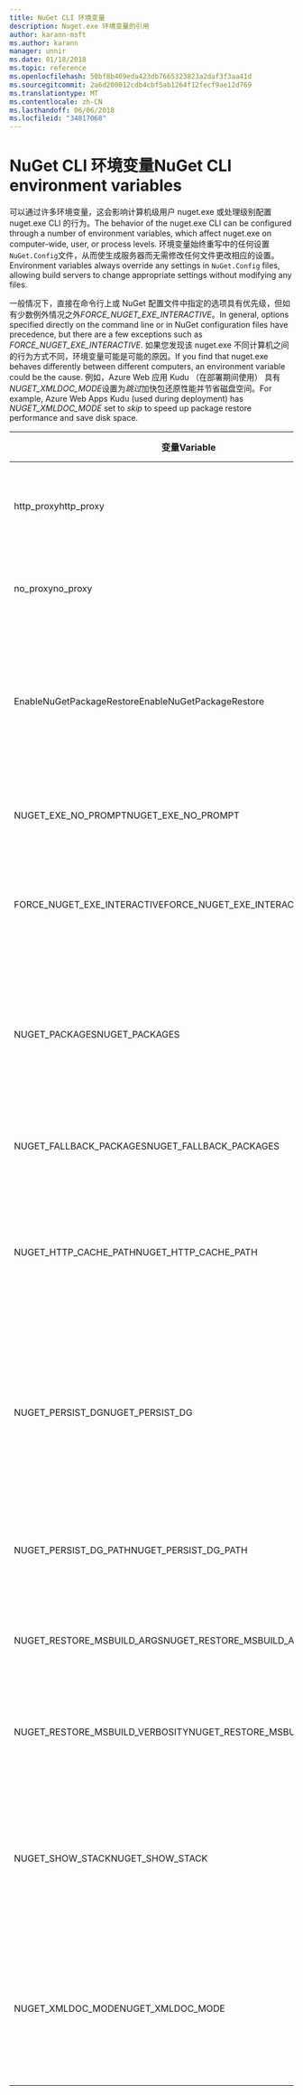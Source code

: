 ```yaml
---
title: NuGet CLI 环境变量
description: Nuget.exe 环境变量的引用
author: karann-msft
ms.author: karann
manager: unnir
ms.date: 01/18/2018
ms.topic: reference
ms.openlocfilehash: 50bf8b469eda423db7665323823a2daf3f3aa41d
ms.sourcegitcommit: 2a6d200012cdb4cbf5ab1264f12fecf9ae12d769
ms.translationtype: MT
ms.contentlocale: zh-CN
ms.lasthandoff: 06/06/2018
ms.locfileid: "34817068"
---
```

# <a name="nuget-cli-environment-variables"></a><span data-ttu-id="e469c-103">NuGet CLI 环境变量</span><span class="sxs-lookup"><span data-stu-id="e469c-103">NuGet CLI environment variables</span></span>

<span data-ttu-id="e469c-104">可以通过许多环境变量，这会影响计算机级用户 nuget.exe 或处理级别配置 nuget.exe CLI 的行为。</span><span class="sxs-lookup"><span data-stu-id="e469c-104">The behavior of the nuget.exe CLI can be configured through a number of environment variables, which affect nuget.exe on computer-wide, user, or process levels.</span></span> <span data-ttu-id="e469c-105">环境变量始终重写中的任何设置`NuGet.Config`文件，从而使生成服务器而无需修改任何文件更改相应的设置。</span><span class="sxs-lookup"><span data-stu-id="e469c-105">Environment variables always override any settings in `NuGet.Config` files, allowing build servers to change appropriate settings without modifying any files.</span></span>

<span data-ttu-id="e469c-106">一般情况下，直接在命令行上或 NuGet 配置文件中指定的选项具有优先级，但如有少数例外情况之外*FORCE_NUGET_EXE_INTERACTIVE*。</span><span class="sxs-lookup"><span data-stu-id="e469c-106">In general, options specified directly on the command line or in NuGet configuration files have precedence, but there are a few exceptions such as *FORCE_NUGET_EXE_INTERACTIVE*.</span></span> <span data-ttu-id="e469c-107">如果您发现该 nuget.exe 不同计算机之间的行为方式不同，环境变量可能是可能的原因。</span><span class="sxs-lookup"><span data-stu-id="e469c-107">If you find that nuget.exe behaves differently between different computers, an environment variable could be the cause.</span></span> <span data-ttu-id="e469c-108">例如，Azure Web 应用 Kudu （在部署期间使用） 具有*NUGET_XMLDOC_MODE*设置为*跳过*加快包还原性能并节省磁盘空间。</span><span class="sxs-lookup"><span data-stu-id="e469c-108">For example, Azure Web Apps Kudu (used during deployment) has *NUGET_XMLDOC_MODE* set to *skip* to speed up package restore performance and save disk space.</span></span>

| <span data-ttu-id="e469c-109">变量</span><span class="sxs-lookup"><span data-stu-id="e469c-109">Variable</span></span> | <span data-ttu-id="e469c-110">描述</span><span class="sxs-lookup"><span data-stu-id="e469c-110">Description</span></span> | <span data-ttu-id="e469c-111">备注</span><span class="sxs-lookup"><span data-stu-id="e469c-111">Remarks</span></span> |
| --- | --- | --- |
| <span data-ttu-id="e469c-112">http_proxy</span><span class="sxs-lookup"><span data-stu-id="e469c-112">http_proxy</span></span> | <span data-ttu-id="e469c-113">用于 NuGet HTTP 操作的 http 代理。</span><span class="sxs-lookup"><span data-stu-id="e469c-113">Http proxy used for NuGet HTTP operations.</span></span> | <span data-ttu-id="e469c-114">这将指定为`http://<username>:<password>@proxy.com`。</span><span class="sxs-lookup"><span data-stu-id="e469c-114">This would be specified as `http://<username>:<password>@proxy.com`.</span></span> |
| <span data-ttu-id="e469c-115">no_proxy</span><span class="sxs-lookup"><span data-stu-id="e469c-115">no_proxy</span></span> | <span data-ttu-id="e469c-116">配置从使用代理跳过的域。</span><span class="sxs-lookup"><span data-stu-id="e469c-116">Configures domains to bypass from using proxy.</span></span> | <span data-ttu-id="e469c-117">指定为用逗号 （，） 分隔的域。</span><span class="sxs-lookup"><span data-stu-id="e469c-117">Specified as domains separated by comma (,).</span></span> |
| <span data-ttu-id="e469c-118">EnableNuGetPackageRestore</span><span class="sxs-lookup"><span data-stu-id="e469c-118">EnableNuGetPackageRestore</span></span> | <span data-ttu-id="e469c-119">如果 NuGet 应隐式授予同意的情况下，如果需要在还原包用于的标志。</span><span class="sxs-lookup"><span data-stu-id="e469c-119">Flag for if NuGet should implicitly grant consent if that's required by package on restore.</span></span> | <span data-ttu-id="e469c-120">指定的标志将被视为*true*或*1*，未设置视为标志的任何其他值。</span><span class="sxs-lookup"><span data-stu-id="e469c-120">Specified flag is treated as *true* or *1*, any other value treated as flag not set.</span></span> |
| <span data-ttu-id="e469c-121">NUGET_EXE_NO_PROMPT</span><span class="sxs-lookup"><span data-stu-id="e469c-121">NUGET_EXE_NO_PROMPT</span></span> | <span data-ttu-id="e469c-122">会使该 exe 用于提示输入凭据。</span><span class="sxs-lookup"><span data-stu-id="e469c-122">Prevents the exe for prompting for credentials.</span></span> | <span data-ttu-id="e469c-123">任何值，除了 null 或空字符串将被视为此标记集/true。</span><span class="sxs-lookup"><span data-stu-id="e469c-123">Any value except null or empty string will be treated as this flag set/true.</span></span> |
| <span data-ttu-id="e469c-124">FORCE_NUGET_EXE_INTERACTIVE</span><span class="sxs-lookup"><span data-stu-id="e469c-124">FORCE_NUGET_EXE_INTERACTIVE</span></span> | <span data-ttu-id="e469c-125">要强制交互模式的全局环境变量。</span><span class="sxs-lookup"><span data-stu-id="e469c-125">Global environment variable to force interactive mode.</span></span> | <span data-ttu-id="e469c-126">任何值，除了 null 或空字符串将被视为此标记集/true。</span><span class="sxs-lookup"><span data-stu-id="e469c-126">Any value except null or empty string will be treated as this flag set/true.</span></span> |
| <span data-ttu-id="e469c-127">NUGET_PACKAGES</span><span class="sxs-lookup"><span data-stu-id="e469c-127">NUGET_PACKAGES</span></span> | <span data-ttu-id="e469c-128">路径以用于*全局包*文件夹上所述[管理全局包和缓存文件夹](../consume-packages/managing-the-global-packages-and-cache-folders.md)。</span><span class="sxs-lookup"><span data-stu-id="e469c-128">Path to use for the *global-packages* folder as described on [Managing the global packages and cache folders](../consume-packages/managing-the-global-packages-and-cache-folders.md).</span></span> | <span data-ttu-id="e469c-129">指定为绝对路径。</span><span class="sxs-lookup"><span data-stu-id="e469c-129">Specified as absolute path.</span></span> |
| <span data-ttu-id="e469c-130">NUGET_FALLBACK_PACKAGES</span><span class="sxs-lookup"><span data-stu-id="e469c-130">NUGET_FALLBACK_PACKAGES</span></span> | <span data-ttu-id="e469c-131">全局回退包文件夹。</span><span class="sxs-lookup"><span data-stu-id="e469c-131">Global fallback packages folders.</span></span> | <span data-ttu-id="e469c-132">用分号 （;） 分隔的绝对文件夹路径。</span><span class="sxs-lookup"><span data-stu-id="e469c-132">Absolute folder paths separated by semicolon (;).</span></span> |
| <span data-ttu-id="e469c-133">NUGET_HTTP_CACHE_PATH</span><span class="sxs-lookup"><span data-stu-id="e469c-133">NUGET_HTTP_CACHE_PATH</span></span> | <span data-ttu-id="e469c-134">路径以用于*http 缓存*文件夹上所述[管理全局包和缓存文件夹](../consume-packages/managing-the-global-packages-and-cache-folders.md)。</span><span class="sxs-lookup"><span data-stu-id="e469c-134">Path to use for the *http-cache* folder as described on [Managing the global packages and cache folders](../consume-packages/managing-the-global-packages-and-cache-folders.md).</span></span> | <span data-ttu-id="e469c-135">指定为绝对路径。</span><span class="sxs-lookup"><span data-stu-id="e469c-135">Specified as absolute path.</span></span> |
| <span data-ttu-id="e469c-136">NUGET_PERSIST_DG</span><span class="sxs-lookup"><span data-stu-id="e469c-136">NUGET_PERSIST_DG</span></span> | <span data-ttu-id="e469c-137">标志指示是否应保持 dg 文件 （MSBuild 中收集的数据）。</span><span class="sxs-lookup"><span data-stu-id="e469c-137">Flag indicating if dg files (data collected from MSBuild) should be persisted.</span></span> | <span data-ttu-id="e469c-138">指定为*true*或*false* （默认），如果 NUGET_PERSIST_DG_PATH 未设置将存储到临时目录 （NuGetScratch 文件夹当前环境临时目录中）。</span><span class="sxs-lookup"><span data-stu-id="e469c-138">Specified as *true* or *false* (default), if NUGET_PERSIST_DG_PATH not set will be stored to temporary directory (NuGetScratch folder in current environment temp directory).</span></span> |
| <span data-ttu-id="e469c-139">NUGET_PERSIST_DG_PATH</span><span class="sxs-lookup"><span data-stu-id="e469c-139">NUGET_PERSIST_DG_PATH</span></span> | <span data-ttu-id="e469c-140">若要保留 dg 文件的路径。</span><span class="sxs-lookup"><span data-stu-id="e469c-140">Path to persist dg files.</span></span> | <span data-ttu-id="e469c-141">指定为绝对路径，此选项是时才使用*NUGET_PERSIST_DG*设置为 true。</span><span class="sxs-lookup"><span data-stu-id="e469c-141">Specified as absolute path, this option is only used when *NUGET_PERSIST_DG* is set to true.</span></span> |
| <span data-ttu-id="e469c-142">NUGET_RESTORE_MSBUILD_ARGS</span><span class="sxs-lookup"><span data-stu-id="e469c-142">NUGET_RESTORE_MSBUILD_ARGS</span></span> | <span data-ttu-id="e469c-143">设置其他 MSBuild 自变量。</span><span class="sxs-lookup"><span data-stu-id="e469c-143">Sets additional MSBuild arguments.</span></span> | |
| <span data-ttu-id="e469c-144">NUGET_RESTORE_MSBUILD_VERBOSITY</span><span class="sxs-lookup"><span data-stu-id="e469c-144">NUGET_RESTORE_MSBUILD_VERBOSITY</span></span> | <span data-ttu-id="e469c-145">设置 MSBuild 日志详细信息。</span><span class="sxs-lookup"><span data-stu-id="e469c-145">Sets the MSBuild log verbosity.</span></span> | <span data-ttu-id="e469c-146">默认值是*quiet* ("/ v: q")。</span><span class="sxs-lookup"><span data-stu-id="e469c-146">Default is *quiet* ("/v:q").</span></span> <span data-ttu-id="e469c-147">可能的值*q [uiet]*， *m [最低]*， *n [ormal]*， *d [etailed]*，和*diag [nostic]*。</span><span class="sxs-lookup"><span data-stu-id="e469c-147">Possible values *q[uiet]*, *m[inimal]*, *n[ormal]*, *d[etailed]*, and *diag[nostic]*.</span></span> |
| <span data-ttu-id="e469c-148">NUGET_SHOW_STACK</span><span class="sxs-lookup"><span data-stu-id="e469c-148">NUGET_SHOW_STACK</span></span> | <span data-ttu-id="e469c-149">确定是否应该向用户显示完整的异常 （包括堆栈跟踪）。</span><span class="sxs-lookup"><span data-stu-id="e469c-149">Determines whether the full exception (including stack trace) should be displayed to the user.</span></span> | <span data-ttu-id="e469c-150">指定为*true*或*false* （默认值）。</span><span class="sxs-lookup"><span data-stu-id="e469c-150">Specified as *true* or *false* (default).</span></span> |
| <span data-ttu-id="e469c-151">NUGET_XMLDOC_MODE</span><span class="sxs-lookup"><span data-stu-id="e469c-151">NUGET_XMLDOC_MODE</span></span> | <span data-ttu-id="e469c-152">确定应如何处理程序集 XML 文档文件提取。</span><span class="sxs-lookup"><span data-stu-id="e469c-152">Determines how assemblies XML documentation file extraction should be handled.</span></span> | <span data-ttu-id="e469c-153">支持的模式为*跳过*（不提取 XML 文档文件），*压缩*（作为 zip 存档中存储 XML 文档文件） 或*无*（默认值为，将 XML 文档文件视为常规文件）。</span><span class="sxs-lookup"><span data-stu-id="e469c-153">Supported modes are *skip* (do not extract XML documentation files), *compress* (store XML doc files as a zip archive) or *none* (default, treat XML doc files as regular files).</span></span> |
